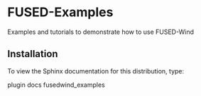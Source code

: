 FUSED-Examples
==============

Examples and tutorials to demonstrate how to use FUSED-Wind

Installation
------------
To view the Sphinx documentation for this distribution, type:

plugin docs fusedwind_examples
